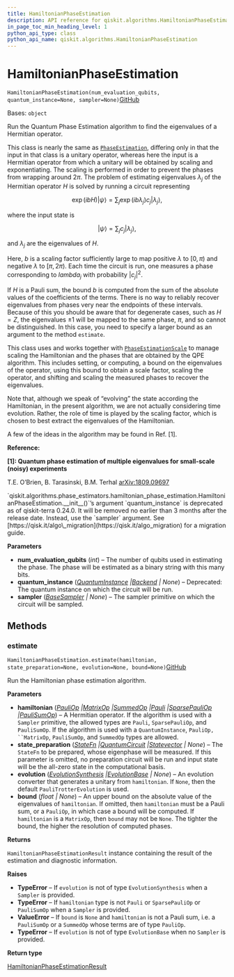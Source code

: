 ```yaml
---
title: HamiltonianPhaseEstimation
description: API reference for qiskit.algorithms.HamiltonianPhaseEstimation
in_page_toc_min_heading_level: 1
python_api_type: class
python_api_name: qiskit.algorithms.HamiltonianPhaseEstimation
---
```


# HamiltonianPhaseEstimation

<span id="qiskit.algorithms.HamiltonianPhaseEstimation" />

`HamiltonianPhaseEstimation(num_evaluation_qubits, quantum_instance=None, sampler=None)`[GitHub](https://github.com/qiskit/qiskit/tree/stable/0.24/qiskit/algorithms/phase_estimators/hamiltonian_phase_estimation.py "view source code")

Bases: `object`

Run the Quantum Phase Estimation algorithm to find the eigenvalues of a Hermitian operator.

This class is nearly the same as [`PhaseEstimation`](qiskit.algorithms.PhaseEstimation "qiskit.algorithms.PhaseEstimation"), differing only in that the input in that class is a unitary operator, whereas here the input is a Hermitian operator from which a unitary will be obtained by scaling and exponentiating. The scaling is performed in order to prevent the phases from wrapping around $2\pi$. The problem of estimating eigenvalues $\lambda_j$ of the Hermitian operator $H$ is solved by running a circuit representing

$$
\exp(i b H) \vert \psi\rangle = \sum_j \exp(i b \lambda_j) c_j \vert \lambda_j\rangle,
$$

where the input state is

$$
\vert \psi\rangle = \sum_j c_j \vert \lambda_j\rangle,
$$

and $\lambda_j$ are the eigenvalues of $H$.

Here, $b$ is a scaling factor sufficiently large to map positive $\lambda$ to $[0,\pi)$ and negative $\lambda$ to $[\pi,2\pi)$. Each time the circuit is run, one measures a phase corresponding to $lambda_j$ with probability $\vert c_j\vert ^2$.

If $H$ is a Pauli sum, the bound $b$ is computed from the sum of the absolute values of the coefficients of the terms. There is no way to reliably recover eigenvalues from phases very near the endpoints of these intervals. Because of this you should be aware that for degenerate cases, such as $H=Z$, the eigenvalues $\pm 1$ will be mapped to the same phase, $\pi$, and so cannot be distinguished. In this case, you need to specify a larger bound as an argument to the method `estimate`.

This class uses and works together with [`PhaseEstimationScale`](qiskit.algorithms.PhaseEstimationScale "qiskit.algorithms.PhaseEstimationScale") to manage scaling the Hamiltonian and the phases that are obtained by the QPE algorithm. This includes setting, or computing, a bound on the eigenvalues of the operator, using this bound to obtain a scale factor, scaling the operator, and shifting and scaling the measured phases to recover the eigenvalues.

Note that, although we speak of “evolving” the state according the Hamiltonian, in the present algorithm, we are not actually considering time evolution. Rather, the role of time is played by the scaling factor, which is chosen to best extract the eigenvalues of the Hamiltonian.

A few of the ideas in the algorithm may be found in Ref. \[1].

**Reference:**

**\[1]: Quantum phase estimation of multiple eigenvalues for small-scale (noisy) experiments**

T.E. O’Brien, B. Tarasinski, B.M. Terhal [arXiv:1809.09697](https://arxiv.org/abs/1809.09697)

<Admonition title="Deprecated since version 0.24.0" type="danger">
  `qiskit.algorithms.phase_estimators.hamiltonian_phase_estimation.HamiltonianPhaseEstimation.__init__()`’s argument `quantum_instance` is deprecated as of qiskit-terra 0.24.0. It will be removed no earlier than 3 months after the release date. Instead, use the `sampler` argument. See [https://qisk.it/algo\_migration](https://qisk.it/algo_migration) for a migration guide.
</Admonition>

**Parameters**

*   **num\_evaluation\_qubits** (*int*) – The number of qubits used in estimating the phase. The phase will be estimated as a binary string with this many bits.
*   **quantum\_instance** ([*QuantumInstance*](qiskit.utils.QuantumInstance "qiskit.utils.QuantumInstance")  *|*[*Backend*](qiskit.providers.Backend "qiskit.providers.Backend") *| None*) – Deprecated: The quantum instance on which the circuit will be run.
*   **sampler** ([*BaseSampler*](qiskit.primitives.BaseSampler "qiskit.primitives.BaseSampler") *| None*) – The sampler primitive on which the circuit will be sampled.

## Methods

<span id="qiskit-algorithms-hamiltonianphaseestimation-estimate" />

### estimate

<span id="qiskit.algorithms.HamiltonianPhaseEstimation.estimate" />

`HamiltonianPhaseEstimation.estimate(hamiltonian, state_preparation=None, evolution=None, bound=None)`[GitHub](https://github.com/qiskit/qiskit/tree/stable/0.24/qiskit/algorithms/phase_estimators/hamiltonian_phase_estimation.py "view source code")

Run the Hamiltonian phase estimation algorithm.

**Parameters**

*   **hamiltonian** ([*PauliOp*](qiskit.opflow.primitive_ops.PauliOp "qiskit.opflow.primitive_ops.PauliOp")  *|*[*MatrixOp*](qiskit.opflow.primitive_ops.MatrixOp "qiskit.opflow.primitive_ops.MatrixOp")  *|*[*SummedOp*](qiskit.opflow.list_ops.SummedOp "qiskit.opflow.list_ops.SummedOp")  *|*[*Pauli*](qiskit.quantum_info.Pauli "qiskit.quantum_info.Pauli")  *|*[*SparsePauliOp*](qiskit.quantum_info.SparsePauliOp "qiskit.quantum_info.SparsePauliOp")  *|*[*PauliSumOp*](qiskit.opflow.primitive_ops.PauliSumOp "qiskit.opflow.primitive_ops.PauliSumOp")) – A Hermitian operator. If the algorithm is used with a `Sampler` primitive, the allowed types are `Pauli`, `SparsePauliOp`, and `PauliSumOp`. If the algorithm is used with a `QuantumInstance`, `PauliOp, ``MatrixOp`, `PauliSumOp`, and `SummedOp` types are allowed.
*   **state\_preparation** ([*StateFn*](qiskit.opflow.state_fns.StateFn "qiskit.opflow.state_fns.StateFn")  *|*[*QuantumCircuit*](qiskit.circuit.QuantumCircuit "qiskit.circuit.QuantumCircuit")  *|*[*Statevector*](qiskit.quantum_info.Statevector "qiskit.quantum_info.Statevector") *| None*) – The `StateFn` to be prepared, whose eigenphase will be measured. If this parameter is omitted, no preparation circuit will be run and input state will be the all-zero state in the computational basis.
*   **evolution** ([*EvolutionSynthesis*](qiskit.synthesis.EvolutionSynthesis "qiskit.synthesis.EvolutionSynthesis")  *|*[*EvolutionBase*](qiskit.opflow.evolutions.EvolutionBase "qiskit.opflow.evolutions.EvolutionBase") *| None*) – An evolution converter that generates a unitary from `hamiltonian`. If `None`, then the default `PauliTrotterEvolution` is used.
*   **bound** (*float | None*) – An upper bound on the absolute value of the eigenvalues of `hamiltonian`. If omitted, then `hamiltonian` must be a Pauli sum, or a `PauliOp`, in which case a bound will be computed. If `hamiltonian` is a `MatrixOp`, then `bound` may not be `None`. The tighter the bound, the higher the resolution of computed phases.

**Returns**

`HamiltonianPhaseEstimationResult` instance containing the result of the estimation and diagnostic information.

**Raises**

*   **TypeError** – If `evolution` is not of type `EvolutionSynthesis` when a `Sampler` is provided.
*   **TypeError** – If `hamiltonian` type is not `Pauli` or `SparsePauliOp` or `PauliSumOp` when a `Sampler` is provided.
*   **ValueError** – If `bound` is `None` and `hamiltonian` is not a Pauli sum, i.e. a `PauliSumOp` or a `SummedOp` whose terms are of type `PauliOp`.
*   **TypeError** – If `evolution` is not of type `EvolutionBase` when no `Sampler` is provided.

**Return type**

[HamiltonianPhaseEstimationResult](qiskit.algorithms.HamiltonianPhaseEstimationResult "qiskit.algorithms.HamiltonianPhaseEstimationResult")

